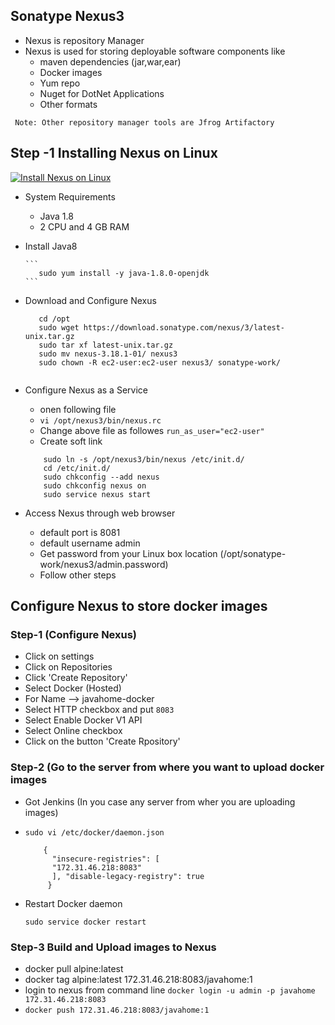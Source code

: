 ## Sonatype Nexus3 
- Nexus is repository Manager
- Nexus is used for storing deployable software components like
    - maven dependencies (jar,war,ear)
    - Docker images
    - Yum repo
    - Nuget for DotNet Applications
    - Other formats
    
``` Note: Other repository manager tools are Jfrog Artifactory```

## Step -1  Installing Nexus on Linux

[![Install Nexus on Linux](https://i9.ytimg.com/vi/apVNl4pKUhE/mq1.jpg?sqp=CKzT7uoF&rs=AOn4CLCQ7crhAsRaeGakdS88Di5c3dFXiQ)](https://www.youtube.com/watch?v=apVNl4pKUhE "Install Nexus on Linux")
- System Requirements
    - Java 1.8
    - 2 CPU and 4 GB RAM
- Install Java8

      ```
         sudo yum install -y java-1.8.0-openjdk
      ```
- Download and Configure Nexus
     ```
        cd /opt
        sudo wget https://download.sonatype.com/nexus/3/latest-unix.tar.gz
        sudo tar xf latest-unix.tar.gz
        sudo mv nexus-3.18.1-01/ nexus3
        sudo chown -R ec2-user:ec2-user nexus3/ sonatype-work/
        
     ```
 - Configure Nexus as a Service
    - onen following file
    - ``` vi /opt/nexus3/bin/nexus.rc ```
    - Change above file as followes
      ``` run_as_user="ec2-user" ```
    - Create soft link
     ``` 
         sudo ln -s /opt/nexus3/bin/nexus /etc/init.d/ 
         cd /etc/init.d/
         sudo chkconfig --add nexus
         sudo chkconfig nexus on
         sudo service nexus start
     ```
 - Access Nexus through web browser
    - default port is 8081
    - default username admin
    - Get password from your Linux box location (/opt/sonatype-work/nexus3/admin.password)
    - Follow other steps

## Configure Nexus to store docker images
### Step-1 (Configure Nexus)
- Click on settings
- Click on Repositories
- Click 'Create Repository'
- Select Docker (Hosted)
- For Name --> javahome-docker
- Select HTTP checkbox and put ```8083```
- Select Enable Docker V1 API
- Select Online checkbox
- Click on the button 'Create Rpository'

### Step-2 (Go to the server from where you want to upload docker images
- Got Jenkins (In you case any server from wher you are uploading images)
- ``` sudo vi /etc/docker/daemon.json ```
    ```
        {
          "insecure-registries": [
          "172.31.46.218:8083"
          ], "disable-legacy-registry": true
         }
    ```
 - Restart Docker daemon 
 
    ```sudo service docker restart```
    
### Step-3 Build and Upload images to Nexus
- docker pull alpine:latest
- docker tag alpine:latest 172.31.46.218:8083/javahome:1
- login to nexus from command line
    ``` docker login -u admin -p javahome 172.31.46.218:8083 ```
- ``` docker push 172.31.46.218:8083/javahome:1 ```
